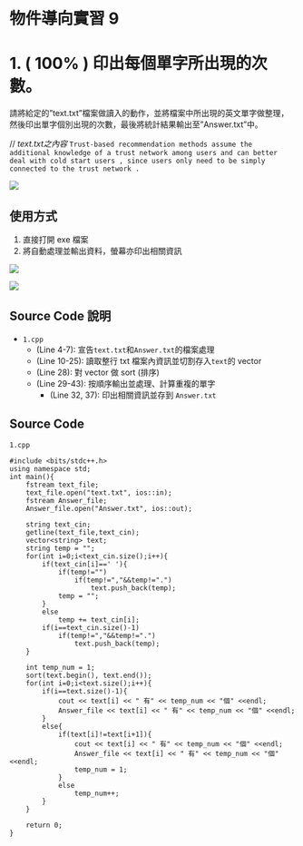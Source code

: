 物件導向實習 9
===

# 1. ( 100% ) 印出每個單字所出現的次數。
請將給定的”text.txt”檔案做讀入的動作，並將檔案中所出現的英文單字做整理，然後印出單字個別出現的次數，最後將統計結果輸出至”Answer.txt”中。

// *text.txt之內容*
```Trust-based recommendation methods assume the additional knowledge of a trust network among users and can better deal with cold start users , since users only need to be simply connected to the trust network .```

![](https://i.imgur.com/VLw4skI.png)


## 使用方式

1. 直接打開 exe 檔案
2. 將自動處理並輸出資料，螢幕亦印出相關資訊

![](https://i.imgur.com/9345WQq.png)

![](https://i.imgur.com/1sKROkb.png)


## Source Code 說明

- `1.cpp`
    - (Line 4-7): 宣告`text.txt`和`Answer.txt`的檔案處理
    - (Line 10-25): 讀取整行 txt 檔案內資訊並切割存入`text`的 vector
    - (Line 28): 對 vector 做 sort (排序)
    - (Line 29-43): 按順序輸出並處理、計算重複的單字
        - (Line 32, 37): 印出相關資訊並存到 `Answer.txt`

## Source Code
`1.cpp`
```c=
#include <bits/stdc++.h>
using namespace std;
int main(){
	fstream text_file;
    text_file.open("text.txt", ios::in);
    fstream Answer_file;
    Answer_file.open("Answer.txt", ios::out);
    
    string text_cin;
    getline(text_file,text_cin);
    vector<string> text;
    string temp = "";
    for(int i=0;i<text_cin.size();i++){
    	if(text_cin[i]==' '){
    		if(temp!="")
    			if(temp!=","&&temp!=".")
    				text.push_back(temp);
			temp = "";
		}
		else
			temp += text_cin[i];
		if(i==text_cin.size()-1)
			if(temp!=","&&temp!=".")
				text.push_back(temp);
	}
	
	int temp_num = 1;
	sort(text.begin(), text.end());
	for(int i=0;i<text.size();i++){
		if(i==text.size()-1){
			cout << text[i] << " 有" << temp_num << "個" <<endl;
			Answer_file << text[i] << " 有" << temp_num << "個" <<endl;
		}
		else{
			if(text[i]!=text[i+1]){
				cout << text[i] << " 有" << temp_num << "個" <<endl;
				Answer_file << text[i] << " 有" << temp_num << "個" <<endl;
				temp_num = 1;
			}
			else
				temp_num++;
		}
	}
    
	return 0;
}

```